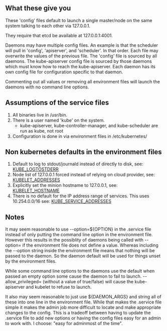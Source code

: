 What these give you
------------------------------------

These 'config' files default to launch a single master/node on the same system talking to each
other via 127.0.0.1.

They require that etcd be available at 127.0.0.1:4001.

Daemons may have multiple config files.  An example is that the scheduler will pull in 'config', 'apiserver', and 'scheduler'.  In that order.  Each file may overwrite the values of the previous file.  The 'config' file is sourced by all daemons.  The kube-apiserver config file is sourced by those daemons which must know how to reach the kube-apiserver.  Each daemon has its own config file for configuration specific to that daemon.

Commenting out all values or removing all environment files will launch the daemons with no command line options.

Assumptions of the service files
--------------------------------

1. All binaries live in /usr/bin.
2. There is a user named 'kube' on the system.
   * kube-apiserver, kube-controller-manager, and kube-scheduler are run as kube, not root
3. Configuration is done in via environment files in /etc/kubernetes/

Non kubernetes defaults in the environment files
------------------------------------------------
1. Default to log to stdout/journald instead of directly to disk, see: [KUBE_LOGTOSTDERR](environ/config)
2. Node list of 127.0.0.1 forced instead of relying on cloud provider, see: [KUBELET_ADDRESSES](environ/apiserver)
3. Explicitly set the minion hostname to 127.0.0.1, see: [KUBELET_HOSTNAME](environ/kubelet)
4. There is no default for the IP address range of services.  This uses 10.254.0.0/16 see: [KUBE_SERVICE_ADDRESSES](environ/apiserver)

Notes
-----
It may seem reasonable to use --option=${OPTION} in the .service file instead of only putting the command line option in the environment file.  However this results in the possiblity of daemons being called with --option= if the environment file does not define a value.  Whereas including the --option string inside the environment file means that nothing will be passed to the daemon.  So the daemon default will be used for things unset by the environment files.

While some command line options to the daemons use the default when passed an empty option some cause the daemon to fail to launch.  --allow_privileged= (without a value of true/false) will cause the kube-apiserver and kubelet to refuse to launch.

It also may seem reasonable to just use ${DAEMON_ARGS} and string all of these into one line in the environment file.  While that makes the .service file simple it makes the admin job more difficult to locate and make appropriate changes to the config.  This is a tradeoff between having to update the .service file to add new options or having the config files easy for an admin to work with.  I choose: "easy for adminmost of the time".
